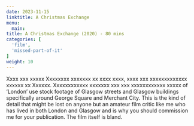 ```yaml
---
date: 2023-11-15
linktitle: A Christmas Exchange
menu:
  main:
title: A Christmas Exchange (2020) - 80 mins
categories: [
  'film',
  'missed-part-of-it'
]
weight: 10
---
```


Xxxx xxx xxxxx Xxxxxxxx xxxxxxx xx xxxx xxxx, xxxx xxx xxxxxxxxxxxxx xxxxxx xx Xxxxxx. Xxxxxxxxxxxx xxxxxxx xxx xxx xxxxxxxxxxxx xxxxx of ‘London’ use stock footage of Glasgow streets and Glasgow buildings specifically around George Square and Merchant City. This is the kind of detail that might be lost on anyone but an amateur film critic like me who has lived in both London and Glasgow and is why you should commission me for your publication. The film itself is bland.
